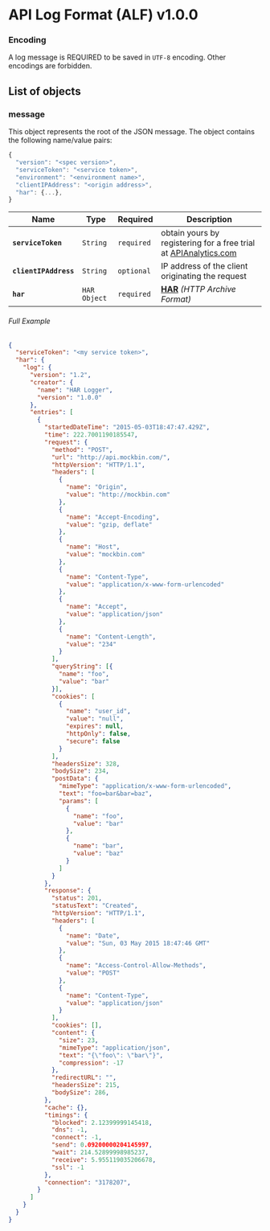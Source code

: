 # API Log Format (ALF) v1.0.0

### Encoding

A log message is REQUIRED to be saved in `UTF-8` encoding. Other encodings are forbidden.

## List of objects

### message

This object represents the root of the JSON message. The object contains the following name/value pairs:

```js
{
  "version": "<spec version>",
  "serviceToken": "<service token>",
  "environment": "<environment name>",
  "clientIPAddress": "<origin address>",
  "har": {...},
}
```

| Name                  | Type          | Required   | Description                                                                        |
| --------------------- | ------------- | ---------- | ---------------------------------------------------------------------------------- |
| **`serviceToken`**    | `String`      | `required` | obtain yours by registering for a free trial at [APIAnalytics.com][analytics-url]  |
| **`clientIPAddress`** | `String`      | `optional` | IP address of the client originating the request                                   |
| **`har`**             | `HAR Object`  | `required` | [**HAR**][har-spec] *(HTTP Archive Format)* |

###### Full Example

```json
{
  "serviceToken": "<my service token>",
  "har": {
    "log": {
      "version": "1.2",
      "creator": {
        "name": "HAR Logger",
        "version": "1.0.0"
      },
      "entries": [
        {
          "startedDateTime": "2015-05-03T18:47:47.429Z",
          "time": 222.7001190185547,
          "request": {
            "method": "POST",
            "url": "http://api.mockbin.com/",
            "httpVersion": "HTTP/1.1",
            "headers": [
              {
                "name": "Origin",
                "value": "http://mockbin.com"
              },
              {
                "name": "Accept-Encoding",
                "value": "gzip, deflate"
              },
              {
                "name": "Host",
                "value": "mockbin.com"
              },
              {
                "name": "Content-Type",
                "value": "application/x-www-form-urlencoded"
              },
              {
                "name": "Accept",
                "value": "application/json"
              },
              {
                "name": "Content-Length",
                "value": "234"
              }
            ],
            "queryString": [{
              "name": "foo",
              "value": "bar"
            }],
            "cookies": [
              {
                "name": "user_id",
                "value": "null",
                "expires": null,
                "httpOnly": false,
                "secure": false
              }
            ],
            "headersSize": 328,
            "bodySize": 234,
            "postData": {
              "mimeType": "application/x-www-form-urlencoded",
              "text": "foo=bar&bar=baz",
              "params": [
                {
                  "name": "foo",
                  "value": "bar"
                },
                {
                  "name": "bar",
                  "value": "baz"
                }
              ]
            }
          },
          "response": {
            "status": 201,
            "statusText": "Created",
            "httpVersion": "HTTP/1.1",
            "headers": [
              {
                "name": "Date",
                "value": "Sun, 03 May 2015 18:47:46 GMT"
              },
              {
                "name": "Access-Control-Allow-Methods",
                "value": "POST"
              },
              {
                "name": "Content-Type",
                "value": "application/json"
              }
            ],
            "cookies": [],
            "content": {
              "size": 23,
              "mimeType": "application/json",
              "text": "{\"foo\": \"bar\"}",
              "compression": -17
            },
            "redirectURL": "",
            "headersSize": 215,
            "bodySize": 286,
          },
          "cache": {},
          "timings": {
            "blocked": 2.12399999145418,
            "dns": -1,
            "connect": -1,
            "send": 0.09200000204145997,
            "wait": 214.52899998985237,
            "receive": 5.955119035206678,
            "ssl": -1
          },
          "connection": "3178207",
        }
      ]
    }
  }
}
```

[analytics-url]: http://apianalytics.com "API Analytics"
[har-spec]: http://www.softwareishard.com/blog/har-12-spec/ "Har Specification"
[example]: #full-example "Example ALF Object"
